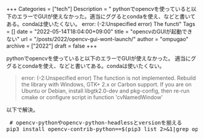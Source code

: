 +++
Categories = ["tech"]
Description = " pythonでopencvを使っていると以下のエラーでGUIが使えなかった。適当にググるとcondaを使え、などと書いてある。condaは使いたくない。   error: (-2:Unspecified error) The functi"
Tags = []
date = "2022-05-14T18:04:00+09:00"
title = "opencvのGUIが起動できない"
url = "/posts/2022/opencv-gui-wont-launch/"
author = "ompugao"
archive = ["2022"]
draft = false
+++

<body>
<p>pythonでopencvを使っていると以下のエラーでGUIが使えなかった。
適当にググるとcondaを使え、などと書いてある。condaは使いたくない。</p>

<blockquote><p>error: (-2:Unspecified error) The function is not implemented. Rebuild the library with Windows, GTK+ 2.x or Carbon support. If you are on Ubuntu or Debian, install libgtk2.0-dev and pkg-config, then re-run cmake or configure script in function 'cvNamedWindow'</p></blockquote>

<p>以下で解決。</p>

<pre class="code lang-python" data-lang="python" data-unlink> # opencv-pythonやopencv-python-headlessとversionを揃える
pip3 install opencv-contrib-python==$(pip3 list 2&gt;&amp;1|grep opencv-python|head -n1|awk '{print $2}')
 </pre>

</body>
